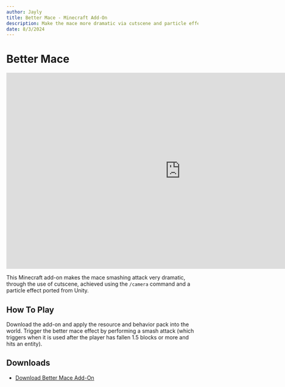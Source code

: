 ```yaml
---
author: Jayly
title: Better Mace - Minecraft Add-On
description: Make the mace more dramatic via cutscene and particle effects.
date: 8/3/2024
---
```


# Better Mace

<iframe width="914" height="514" src="https://www.youtube.com/embed/PX9TjVSm5ds" title="" frameborder="0" allow="accelerometer; autoplay; clipboard-write; encrypted-media; gyroscope; picture-in-picture; web-share" referrerpolicy="strict-origin-when-cross-origin" allowfullscreen></iframe>

This Minecraft add-on makes the mace smashing attack very dramatic, through the use of cutscene, achieved using the `/camera` command and a particle effect ported from Unity.

## How To Play

Download the add-on and apply the resource and behavior pack into the world. Trigger the better mace effect by performing a smash attack (which triggers when it is used after the player has fallen 1.5 blocks or more and hits an entity).

## Downloads

- [Download Better Mace Add-On](https://github.com/jayly-bot/addons/releases/download/mace/jayly_mace.mcaddon)
